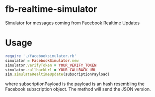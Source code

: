 fb-realtime-simulator
=====================

Simulator for messages coming from Facebook Realtime Updates

Usage
=====

```ruby
require './facebooksimulator.rb'
simulator = FacebookSimulator.new
simulator.verifyToken = YOUR_VERIFY_TOKEN
simulator.callbackUrl = YOUR_CALLBACK_URL
sim.simulateRealtimeUpdate(subscriptionPayload)
```
where subscriptionPayload is the payload is an hash resembling the Facebook subscription object. The method will send the JSON version.



